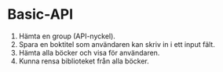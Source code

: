 # Basic-API
1) Hämta en group (API-nyckel).
2) Spara en boktitel som användaren kan skriv in i ett input fält. 
3) Hämta alla böcker och visa för användaren. 
4) Kunna rensa biblioteket från alla böcker.
